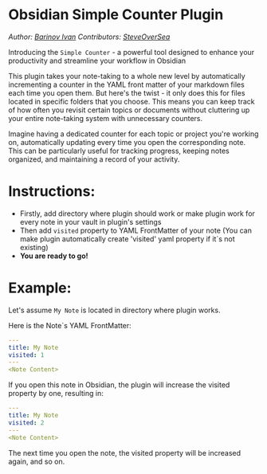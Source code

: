 # Obsidian Simple Counter Plugin
_Author: [Barinov Ivan](https://github.com/BarinovIvan)_
_Contributors: [SteveOverSea](https://github.com/SteveOverSea)_


Introducing the `Simple Counter` - a powerful tool designed to enhance your productivity and streamline your workflow in Obsidian

This plugin takes your note-taking to a whole new level by automatically incrementing a counter in the YAML front matter of your markdown files each time you open them. But here's the twist - it only does this for files located in specific folders that you choose. This means you can keep track of how often you revisit certain topics or documents without cluttering up your entire note-taking system with unnecessary counters.

Imagine having a dedicated counter for each topic or project you're working on, automatically updating every time you open the corresponding note. This can be particularly useful for tracking progress, keeping notes organized, and maintaining a record of your activity.

# Instructions: 
- Firstly, add directory where plugin should work or make plugin work for every note in your vault in plugin's settings
- Then add `visited` property to YAML FrontMatter of your note (You can make plugin automatically create 'visited' yaml property if it`s not existing)
- **You are ready to go!**

# Example:
Let's assume `My Note` is located in directory where plugin works.

Here is the Note`s YAML FrontMatter: 
```yaml
---
title: My Note
visited: 1
---
<Note Content>
```

If you open this note in Obsidian, the plugin will increase the visited property by one, resulting in:

```yaml
---
title: My Note
visited: 2
---
<Note Content>
```

The next time you open the note, the visited property will be increased again, and so on.
